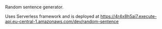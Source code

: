 Random sentence generator.

Uses Serverless framework and is deployed at https://4r4x8h5ai7.execute-api.eu-central-1.amazonaws.com/dev/random-sentence
